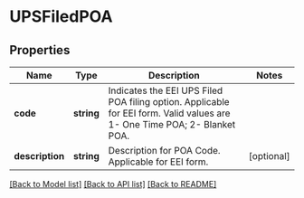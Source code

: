 # UPSFiledPOA

## Properties
Name | Type | Description | Notes
------------ | ------------- | ------------- | -------------
**code** | **string** | Indicates the EEI UPS Filed POA filing option.  Applicable for EEI form. Valid values are 1- One Time POA; 2- Blanket POA. | 
**description** | **string** | Description for POA Code.  Applicable for EEI form. | [optional] 

[[Back to Model list]](../../README.md#documentation-for-models) [[Back to API list]](../../README.md#documentation-for-api-endpoints) [[Back to README]](../../README.md)


